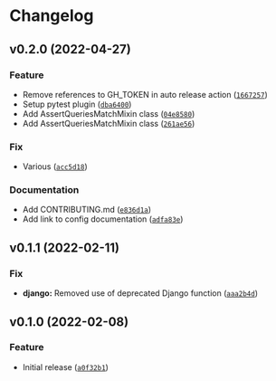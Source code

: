 # Changelog

<!--next-version-placeholder-->

## v0.2.0 (2022-04-27)
### Feature
* Remove references to GH_TOKEN in auto release action ([`1667257`](https://github.com/cedar-team/snapshot-queries/commit/166725759bf31593b74fcb9c610391f29418d165))
* Setup pytest plugin ([`dba6400`](https://github.com/cedar-team/snapshot-queries/commit/dba6400d1a72fd3d80db25f83dcc04d0735622f6))
* Add AssertQueriesMatchMixin class ([`04e8580`](https://github.com/cedar-team/snapshot-queries/commit/04e85804b6a7f1f3f849afaa9f505656e6d61478))
* Add AssertQueriesMatchMixin class ([`261ae56`](https://github.com/cedar-team/snapshot-queries/commit/261ae5629dbac47e2797796ffb2056aafd41dab8))

### Fix
* Various ([`acc5d18`](https://github.com/cedar-team/snapshot-queries/commit/acc5d186d6515052e4f4ac3e837cbab531c31bb3))

### Documentation
* Add CONTRIBUTING.md ([`e836d1a`](https://github.com/cedar-team/snapshot-queries/commit/e836d1ac266afd18471dc1f359c5fcf91311b844))
* Add link to config documentation ([`adfa83e`](https://github.com/cedar-team/snapshot-queries/commit/adfa83ed6299571be80cbcafa46ec8d4e1451f3d))

## v0.1.1 (2022-02-11)
### Fix
* **django:** Removed use of deprecated Django function ([`aaa2b4d`](https://github.com/cedar-team/snapshot-queries/commit/aaa2b4d52875024bd92f30c2571c198508345a6b))

## v0.1.0 (2022-02-08)
### Feature
* Initial release ([`a0f32b1`](https://github.com/cedar-team/snapshot-queries/commit/a0f32b1550b51ce6577cc90c385e2c283d7ce301))
